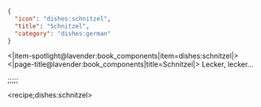 ```json
{
  "icon": "dishes:schnitzel",
  "title": "Schnitzel",
  "category": "dishes:german"
}
```

<|item-spotlight@lavender:book_components|item=dishes:schnitzel|>
<|page-title@lavender:book_components|title=Schnitzel|>
Lecker, lecker...

;;;;;

<recipe;dishes:schnitzel>

